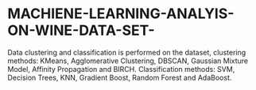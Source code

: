 # MACHIENE-LEARNING-ANALYIS-ON-WINE-DATA-SET-
Data clustering and classification is performed on the dataset, clustering methods: KMeans, Agglomerative Clustering, DBSCAN, Gaussian Mixture Model, Affinity Propagation and BIRCH. Classification methods: SVM, Decision Trees, KNN, Gradient Boost, Random Forest and AdaBoost. 

